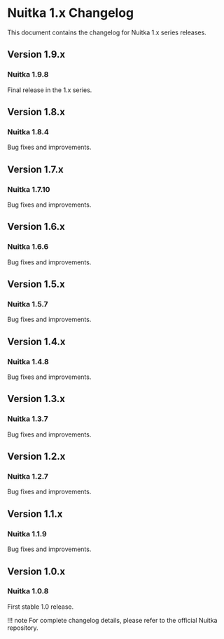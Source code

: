 # Nuitka 1.x Changelog

This document contains the changelog for Nuitka 1.x series releases.

## Version 1.9.x

### Nuitka 1.9.8

Final release in the 1.x series.

## Version 1.8.x

### Nuitka 1.8.4

Bug fixes and improvements.

## Version 1.7.x

### Nuitka 1.7.10

Bug fixes and improvements.

## Version 1.6.x

### Nuitka 1.6.6

Bug fixes and improvements.

## Version 1.5.x

### Nuitka 1.5.7

Bug fixes and improvements.

## Version 1.4.x

### Nuitka 1.4.8

Bug fixes and improvements.

## Version 1.3.x

### Nuitka 1.3.7

Bug fixes and improvements.

## Version 1.2.x

### Nuitka 1.2.7

Bug fixes and improvements.

## Version 1.1.x

### Nuitka 1.1.9

Bug fixes and improvements.

## Version 1.0.x

### Nuitka 1.0.8

First stable 1.0 release.

!!! note
    For complete changelog details, please refer to the official Nuitka repository.
